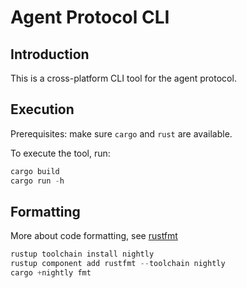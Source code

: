 # Agent Protocol CLI

## Introduction

This is a cross-platform CLI tool for the agent protocol.

## Execution

Prerequisites: make sure `cargo` and `rust` are available.

To execute the tool, run:

```rust
cargo build
cargo run -h
```

## Formatting

More about code formatting, see [rustfmt](https://github.com/rust-lang/rustfmt)

```rust
rustup toolchain install nightly
rustup component add rustfmt --toolchain nightly
cargo +nightly fmt
```